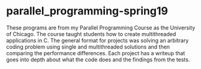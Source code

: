 # parallel_programming-spring19

These programs are from my Parallel Programming Course as the University of Chicago.  The course taught students how to create multithreaded applications in C.  The general format for projects was solving an arbitrary coding problem using single and multithreaded solutions and then comparing the performance differences.  Each project has a writeup that goes into depth about what the code does and the findings from the tests.
